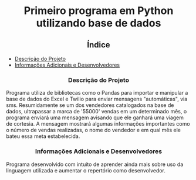 <h1 align="center">Primeiro programa em Python utilizando base de dados</h1>

<h2 align="center">Índice</h2>
<ul>
    <li><a href="#descricao">Descrição do Projeto</a></li>
    <li><a href="#dev">Informações Adicionais e Desenvolvedores</a></li>
</ul>
<h3 align="center" id="descricao">Descrição do Projeto</h3>
<p>
Programa utiliza de bibliotecas como o Pandas para importar e manipular a base de dados do Excel e Twilio para enviar mensagens "automáticas", via sms.
Resumidamente se um dos vendedores catalogados na base de dados, ultrapassar a marca de '55000' vendas em um determinado mês, o programa enviará uma mensagem avisando que ele ganhará uma viagem de cortesia. A mensagem mostrará algumas informações importantes como o número de vendas realizadas, o nome do vendedor e em qual mês ele bateu essa meta estabelecida. 
</p>

<h3 align="center" id="descricao">Informações Adicionais e Desenvolvedores</h3>
<p>
Programa desenvolvido com intuito de aprender ainda mais sobre uso da linguagem utilizada e aumentar o repertório como desenvolvedor.
</p>
